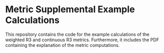 # Metric Supplemental Example Calculations

This repository contains the code for the example calculations of the weighted R3 and continuous R3 metrics.
Furthermore, it includes the PDF containing the explanation of the metric computations.

